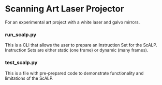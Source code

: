 # Scanning Art Laser Projector

For an experimental art project with a white laser and galvo mirrors. 

### run_scalp.py

This is a CLI that allows the user to prepare an Instruction Set for the ScALP. Instruction Sets are either static (one frame) or dynamic (many frames).

### test_scalp.py

This is a file with pre-prepared code to demonstrate functionality and limitations of the ScALP. 
